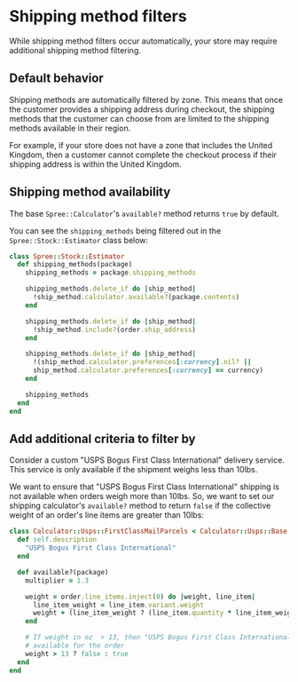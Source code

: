 # Shipping method filters

While shipping method filters occur automatically, your store may require
additional shipping method filtering.

## Default behavior

Shipping methods are automatically filtered by zone. This means that once the
customer provides a shipping address during checkout, the shipping methods that
the customer can choose from are limited to the shipping methods available in
their region.

For example, if your store does not have a zone that includes the United
Kingdom, then a customer cannot complete the checkout process if their shipping
address is within the United Kingdom.

## Shipping method availability

The base `Spree::Calculator`'s `available?` method returns `true` by default.

<!-- TODO:
  Show how Solidus's default shipping method filtering works. Find out why, when
  the zone and the shipping address don't match, `available?` returns `false`.
-->

You can see the `shipping_methods` being filtered out in the
`Spree::Stock::Estimator` class below:

```ruby
class Spree::Stock::Estimator
  def shipping_methods(package)
    shipping_methods = package.shipping_methods

    shipping_methods.delete_if do |ship_method|
      !ship_method.calculator.available?(package.contents)
    end

    shipping_methods.delete_if do |ship_method|
      !ship_method.include?(order.ship_address)
    end

    shipping_methods.delete_if do |ship_method|
      !(ship_method.calculator.preferences[:currency].nil? ||
      ship_method.calculator.preferences[:currency] == currency)
    end

    shipping_methods
  end
end
```

<!-- TODO:
  This isn't what the Spree::Stock::Estimator class actually looks like. Would
  this really be how anyone goes about modifying this class, anyway?
-->

## Add additional criteria to filter by

Consider a custom "USPS Bogus First Class International" delivery service. This
service is only available if the shipment weighs less than 10lbs.

We want to ensure that "USPS Bogus First Class International" shipping is not
available when orders weigh more than 10lbs. So, we want to set our shipping
calculator's `available?` method to return `false` if the collective weight of
an order's line items are greater than 10lbs:

```ruby
class Calculator::Usps::FirstClassMailParcels < Calculator::Usps::Base
  def self.description
    "USPS Bogus First Class International"
  end

  def available?(package)
    multiplier = 1.3

    weight = order.line_items.inject(0) do |weight, line_item|
      line_item_weight = line_item.variant.weight
      weight + (line_item_weight ? (line_item.quantity * line_item_weight * multiplier) : 0)
    end

    # If weight in oz  > 13, then "USPS Bogus First Class International" is not
    # available for the order
    weight > 13 ? false : true
  end
end
```

